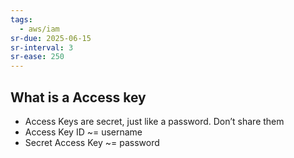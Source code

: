 ```yaml
---
tags:
  - aws/iam
sr-due: 2025-06-15
sr-interval: 3
sr-ease: 250
---
```

## What is a Access key
- Access Keys are secret, just like a password. Don’t share them
- Access Key ID ~= username 
- Secret Access Key ~= password